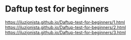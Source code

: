 # Daftup test for beginners
https://iluzjonista.github.io/Daftup-test-for-beginners/1.html
https://iluzjonista.github.io/Daftup-test-for-beginners/2.html
https://iluzjonista.github.io/Daftup-test-for-beginners/3.html
